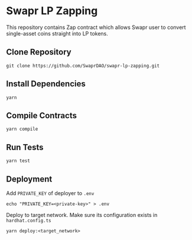 # Swapr LP Zapping

This repository contains Zap contract which allows Swapr user to convert single-asset coins straight into LP tokens.

## Clone Repository

`git clone https://github.com/SwaprDAO/swapr-lp-zapping.git`

## Install Dependencies

`yarn`

## Compile Contracts

`yarn compile`

## Run Tests

`yarn test`

## Deployment

Add `PRIVATE_KEY` of deployer to `.env`

```shell
echo "PRIVATE_KEY=<private-key>" > .env
```

Deploy to target network. Make sure its configuration exists in `hardhat.config.ts`

`yarn deploy:<target_network>`
